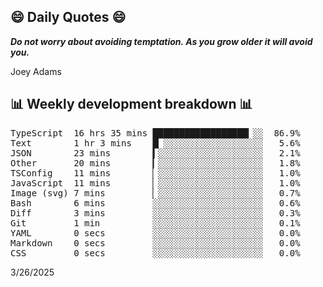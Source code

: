 ## 😄 Daily Quotes 😄

_**Do not worry about avoiding temptation. As you grow older it will avoid you.**_

Joey Adams



## 📊 Weekly development breakdown 📊

<pre>TypeScript  16 hrs 35 mins ██████████████████▎░░  86.9%
Text        1 hr 3 mins    █▏░░░░░░░░░░░░░░░░░░░   5.6%
JSON        23 mins        ▍░░░░░░░░░░░░░░░░░░░░   2.1%
Other       20 mins        ▎░░░░░░░░░░░░░░░░░░░░   1.8%
TSConfig    11 mins        ▏░░░░░░░░░░░░░░░░░░░░   1.0%
JavaScript  11 mins        ▏░░░░░░░░░░░░░░░░░░░░   1.0%
Image (svg) 7 mins         ▏░░░░░░░░░░░░░░░░░░░░   0.7%
Bash        6 mins         ░░░░░░░░░░░░░░░░░░░░░   0.6%
Diff        3 mins         ░░░░░░░░░░░░░░░░░░░░░   0.3%
Git         1 min          ░░░░░░░░░░░░░░░░░░░░░   0.1%
YAML        0 secs         ░░░░░░░░░░░░░░░░░░░░░   0.0%
Markdown    0 secs         ░░░░░░░░░░░░░░░░░░░░░   0.0%
CSS         0 secs         ░░░░░░░░░░░░░░░░░░░░░   0.0%</pre>

3/26/2025
